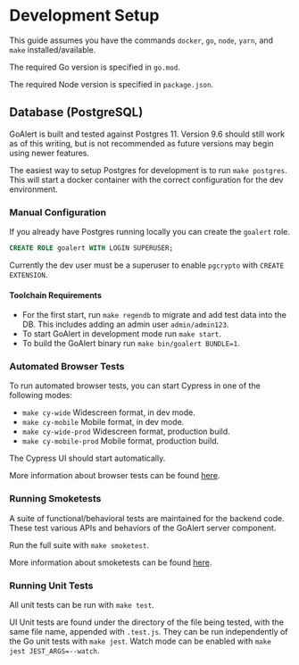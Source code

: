 # Development Setup

This guide assumes you have the commands `docker`, `go`, `node`, `yarn`, and `make` installed/available.

The required Go version is specified in `go.mod`.

The required Node version is specified in `package.json`.

## Database (PostgreSQL)

GoAlert is built and tested against Postgres 11. Version 9.6 should still work as of this writing, but is not recommended as future versions may begin using newer features.

The easiest way to setup Postgres for development is to run `make postgres`.
This will start a docker container with the correct configuration for the dev environment.

### Manual Configuration

If you already have Postgres running locally you can create the `goalert` role.

```sql
CREATE ROLE goalert WITH LOGIN SUPERUSER;
```

Currently the dev user must be a superuser to enable `pgcrypto` with `CREATE EXTENSION`.

#### Toolchain Requirements

- For the first start, run `make regendb` to migrate and add test data into the DB. This includes adding an admin user `admin/admin123`.
- To start GoAlert in development mode run `make start`.
- To build the GoAlert binary run `make bin/goalert BUNDLE=1`.

### Automated Browser Tests

To run automated browser tests, you can start Cypress in one of the following modes:

- `make cy-wide` Widescreen format, in dev mode.
- `make cy-mobile` Mobile format, in dev mode.
- `make cy-wide-prod` Widescreen format, production build.
- `make cy-mobile-prod` Mobile format, production build.

The Cypress UI should start automatically.

More information about browser tests can be found [here](../web/src/cypress/README.md).

### Running Smoketests

A suite of functional/behavioral tests are maintained for the backend code. These test various APIs and behaviors
of the GoAlert server component.

Run the full suite with `make smoketest`.

More information about smoketests can be found [here](../smoketest/README.md).

### Running Unit Tests

All unit tests can be run with `make test`.

UI Unit tests are found under the directory of the file being tested, with the same file name, appended with `.test.js`. They can be run independently of the Go unit tests with `make jest`. Watch mode can be enabled with `make jest JEST_ARGS=--watch`.
